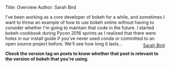 Title: Overview
Author: Sarah Bird

I've been working as a core developer of bokeh for a while, and sometimes I want to throw an example of
how to use bokeh online without having to consider whether I'm going to maintain that code in the future.
I started bokeh-cookbook during Pycon 2016 sprints as I realized that there were holes in our install
guide if you've never used conda or committed to an open source project before. We'll see how long it lasts...
<span style="float: right; margin-top: 5px">[Sarah Bird](https://github.com/birdsarah)</span>
<br />

**Check the version tag on posts to know whether that post is relevant to the version of bokeh that 
you're using.**
